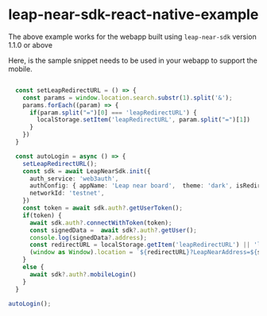 # leap-near-sdk-react-native-example

The above example works for the webapp built using `leap-near-sdk` version 1.1.0 or above

Here, is the sample snippet needs to be used in your webapp to support the mobile.

```ts

  const setLeapRedirectURL = () => {
    const params = window.location.search.substr(1).split('&');
    params.forEach((param) => {
      if(param.split("=")[0] === 'leapRedirectURL') {
        localStorage.setItem('leapRedirectURL', param.split("=")[1])
      }  
    })
  }

  const autoLogin = async () => {
    setLeapRedirectURL();
    const sdk = await LeapNearSdk.init({ 
      auth_service: 'web3auth',
      authConfig: { appName: 'Leap near board',  theme: 'dark', isRedirect: true},
      networkId: 'testnet',
    })
    const token = await sdk.auth?.getUserToken();
    if(token) {
      await sdk.auth?.connectWithToken(token);
      const signedData =  await sdk?.auth?.getUser();
      console.log(signedData?.address);
      const redirectURL = localStorage.getItem('leapRedirectURL') || 'leap-near-react-native://';
      (window as Window).location = `${redirectURL}?LeapNearAddress=${signedData?.address}`;
    }
    else {
      await sdk?.auth?.mobileLogin()
    }
  }

autoLogin();

```
